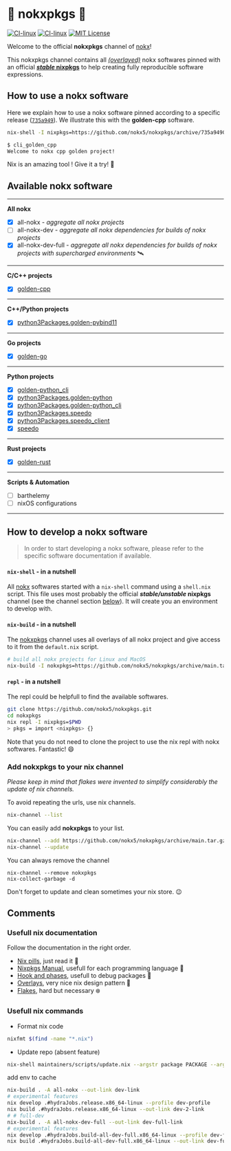# :koala: nokxpkgs :koala:

[![CI-linux](https://github.com/nokx5/nokxpkgs/workflows/CI-linux/badge.svg)](https://github.com/nokx5/nokxpkgs/actions/workflows/ci-linux.yml) [![CI-linux](https://github.com/nokx5/nokxpkgs/workflows/CI-darwin/badge.svg)](https://github.com/nokx5/nokxpkgs/actions/workflows/ci-darwin.yml) [![MIT License](http://img.shields.io/badge/license-MIT-blue.svg)](https://github.com/nokx5/nokxpkgs/blob/master/LICENSE) <!-- [![doc](https://github.com/nokx5/nokxpkgs/workflows/doc-api/badge.svg)](https://nokx5.github.io/nokxpkgs) -->

Welcome to the official **nokxpkgs** channel of [nokx](https://github.com/nokx5/)!

This nokxpkgs channel contains all [*(overlayed)*](https://github.com/nokx5/nokxpkgs/blob/main/nixpkgs-nokx/default.nix) nokx softwares pinned with an official [**_stable_ nixpkgs**](https://github.com/nokx5/nokxpkgs/blob/main/default.nix#L5-L12) to help creating fully reproducible software expressions.

## How to use a nokx software

Here we explain how to use a nokx software pinned according to a specific release ([`735a949`](https://github.com/nokx5/nokxpkgs/commit/735a9490b0dccb6aab3a30fa4195c38790857b74)). We illustrate this with the **golden-cpp** software.

```bash
nix-shell -I nixpkgs=https://github.com/nokx5/nokxpkgs/archive/735a9490b0dccb6aab3a30fa4195c38790857b74.tar.gz --pure -p golden-cpp

$ cli_golden_cpp
Welcome to nokx cpp golden project!
```
Nix is an amazing tool ! Give it a try! :ghost:


## Available nokx software

***

**All nokx**

-   [x] all-nokx - *aggregate all nokx projects*
-   [ ] all-nokx-dev - *aggregate all nokx dependencies for builds of nokx projects*
-   [x] all-nokx-dev-full - *aggregate all nokx dependencies for builds of nokx projects with supercharged environments* :artificial_satellite:

***

**C/C++ projects**

- [x] [golden-cpp](https://github.com/nokx5/golden-cpp)
***
**C++/Python projects**

- [x] [python3Packages.golden-pybind11](https://github.com/nokx5/golden-pybind11)
***
**Go projects**

- [x]  [golden-go](https://github.com/nokx5/golden-go)

***
**Python projects**

- [x] [golden-python_cli](https://github.com/nokx5/golden-python)
- [x] [python3Packages.golden-python](https://github.com/nokx5/golden-python)
- [x] [python3Packages.golden-python_cli](https://github.com/nokx5/golden-python)
- [x] [python3Packages.speedo](https://github.com/nokx5/speedo)
- [x] [python3Packages.speedo_client](https://github.com/nokx5/speedo)
- [x] [speedo](https://github.com/nokx5/speedo)
***
**Rust projects**

- [x] [golden-rust](https://github.com/nokx5/golden-rust)

***
**Scripts & Automation**

-   [ ] barthelemy
-   [ ] nixOS configurations

***



## How to develop a nokx software

> In order to start developing a nokx software, please refer to the specific software documentation if available.

#### `nix-shell` - in a nutshell

All [nokx](https://github.com/nokx5/) softwares started with a `nix-shell` command using a `shell.nix` script. This file uses most probably the official **_stable/unstable_ nixpkgs** channel (see the channel section [below](#add-nokxpkgs-to-your-nix-channel)). It will create you an environment to develop with.

#### `nix-build` - in a nutshell

The [nokxpkgs](#) channel uses all overlays of all nokx project and give access to it from the `default.nix` script.

```bash
# build all nokx projects for Linux and MacOS
nix-build -I nokxpkgs=https://github.com/nokx5/nokxpkgs/archive/main.tar.gz --expr '(import <nokxpkgs> {}).all-nokx' --no-out-link
```

#### `repl` - in a nutshell

The repl could be helpfull to find the available softwares.

```bash
git clone https://github.com/nokx5/nokxpkgs.git
cd nokxpkgs
nix repl -I nixpkgs=$PWD
> pkgs = import <nixpkgs> {}
```

Note that you do not need to clone the project to use the nix repl with nokx softwares. Fantastic! :smile:

### Add nokxpkgs to your nix channel

*Please keep in mind that flakes were invented to simplify considerably the update of nix channels.*

To avoid repeating the urls, use nix channels.

```bash
nix-channel --list
```

You can easily add **nokxpkgs** to your list.
```bash
nix-channel --add https://github.com/nokx5/nokxpkgs/archive/main.tar.gz nokxpkgs
nix-channel --update
```

You can always remove the channel
```
nix-channel --remove nokxpkgs
nix-collect-garbage -d
```

Don't forget to update and clean sometimes your nix store. :wink:

## Comments

### Usefull nix documentation

Follow the documentation in the right order.

- [Nix pills](https://nixos.org/guides/nix-pills/index.html), just read it :pill:
- [Nixpkgs Manual](https://nixos.org/manual/nixpkgs/stable/), usefull for each programming language :mushroom:
- [Hook and phases](https://nixos.org/manual/nixpkgs/stable/#sec-stdenv-phases), usefull to debug packages :art:
- [Overlays](https://www.youtube.com/watch?v=W85mF1zWA2o), very nice nix design pattern :lipstick:
- [Flakes](https://www.tweag.io/blog/2020-05-25-flakes/), hard but necessary :snowflake:

### Usefull nix commands

* Format nix code

```bash
nixfmt $(find -name "*.nix")
```

* Update repo (absent feature)

```bash
nix-shell maintainers/scripts/update.nix --argstr package PACKAGE --argstr revision REVISION --show-trace
```

add env to cache
```bash
nix-build . -A all-nokx --out-link dev-link
# experimental features
nix develop .#hydraJobs.release.x86_64-linux --profile dev-profile
nix build .#hydraJobs.release.x86_64-linux --out-link dev-2-link
# # full-dev
nix-build . -A all-nokx-dev-full --out-link dev-full-link
# experimental features
nix develop .#hydraJobs.build-all-dev-full.x86_64-linux --profile dev-full-profile
nix build .#hydraJobs.build-all-dev-full.x86_64-linux --out-link dev-full-2-link
```


